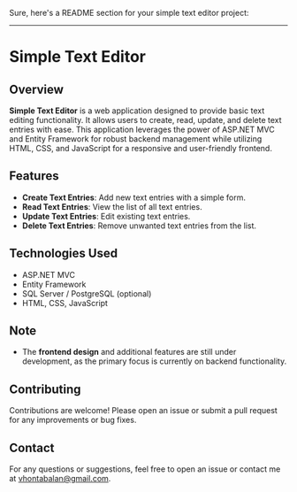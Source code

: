 Sure, here's a README section for your simple text editor project:

---

# Simple Text Editor

## Overview

**Simple Text Editor** is a web application designed to provide basic text editing functionality. It allows users to create, read, update, and delete text entries with ease. This application leverages the power of ASP.NET MVC and Entity Framework for robust backend management while utilizing HTML, CSS, and JavaScript for a responsive and user-friendly frontend.

## Features

- **Create Text Entries**: Add new text entries with a simple form.
- **Read Text Entries**: View the list of all text entries.
- **Update Text Entries**: Edit existing text entries.
- **Delete Text Entries**: Remove unwanted text entries from the list.

## Technologies Used

- ASP.NET MVC
- Entity Framework
- SQL Server / PostgreSQL (optional)
- HTML, CSS, JavaScript



## Note

- The **frontend design** and additional features are still under development, as the primary focus is currently on backend functionality.

## Contributing

Contributions are welcome! Please open an issue or submit a pull request for any improvements or bug fixes.



## Contact

For any questions or suggestions, feel free to open an issue or contact me at [vhontabalan@gmail.com](mailto:your-email@example.com).

